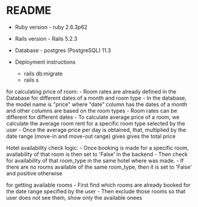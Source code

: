 # README

* Ruby version - ruby 2.6.3p62

* Rails version - Rails 5.2.3

* Database - postgres (PostgreSQL) 11.3

* Deployment instructions 
    - rails db:migrate
    - rails s

for calculating price of room:
    - Room rates are already defined in the Database for different dates of a month and room type
    - In the database, the model name is "price" where "date" column has the dates of a month and other columns are based on the room types
    - Room rates can be different for different dates
    - To calculate average price of a room, we calculate the average room rent for a specific room type selected by the user
    - Once the average price per day is obtained, that, multiplied by the date range (move-in and move-out range) gives gives the total price
 
 Hotel availability check logic:
    - Once booking is made for a specific room, availability of that room is then set to 'False' in the backend
    - Then check for availability of that room_type in the same hotel where was made. 
    - If there are no rooms available of the same room_type, then it is set to 'False' and positive otherwise
    
for getting available rooms
    - First find which rooms are already booked for the date range specified by the user
    - Then exclude those rooms so that user does not see them, show only the available onees
    

